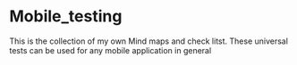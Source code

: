 # Mobile_testing

This is the collection of my own Mind maps and check litst. 
These universal tests can be used for any mobile application in general
